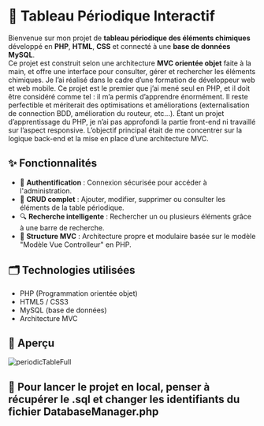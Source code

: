 # 🧪 Tableau Périodique Interactif

Bienvenue sur mon projet de **tableau périodique des éléments chimiques** développé en **PHP**, **HTML**, **CSS** et connecté à une **base de données MySQL**.  
Ce projet est construit selon une architecture **MVC orientée objet** faite à la main, et offre une interface pour consulter, gérer et rechercher les éléments chimiques.
Je l’ai réalisé dans le cadre d’une formation de développeur web et web mobile.
Ce projet est le premier que j’ai mené seul en PHP, et il doit être considéré comme tel : il m’a permis d’apprendre énormément.
Il reste perfectible et mériterait des optimisations et améliorations (externalisation de connection BDD, amélioration du routeur, etc...).
Étant un projet d’apprentissage du PHP, je n’ai pas approfondi la partie front-end ni travaillé sur l’aspect responsive.
L’objectif principal était de me concentrer sur la logique back-end et la mise en place d’une architecture MVC.

## ✨ Fonctionnalités

- 🔐 **Authentification** : Connexion sécurisée pour accéder à l'administration.
- 🧬 **CRUD complet** : Ajouter, modifier, supprimer ou consulter les éléments de la table périodique.
- 🔍 **Recherche intelligente** : Rechercher un ou plusieurs éléments grâce à une barre de recherche.
- 🧱 **Structure MVC** : Architecture propre et modulaire basée sur le modèle "Modèle Vue Controlleur" en PHP.


## 🗂️ Technologies utilisées

- PHP (Programmation orientée objet)
- HTML5 / CSS3
- MySQL (base de données)
- Architecture MVC

## 📸 Aperçu

![periodicTableFull](https://github.com/user-attachments/assets/02183667-efed-45db-8060-fd53ce2c8435)



## 🚀 Pour lancer le projet en local, penser à récupérer le .sql et changer les identifiants du fichier DatabaseManager.php


